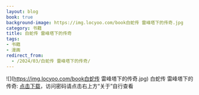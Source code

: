 ```yaml
---
layout: blog
book: true
background-image: https://img.locyoo.com/book白蛇传 雷峰塔下的传奇.jpg
category: 书籍
title: 白蛇传 雷峰塔下的传奇
tags:
- 书籍
- 漫画
redirect_from:
  - /2024/03/白蛇传 雷峰塔下的传奇/
---
```

![](https://img.locyoo.com/book白蛇传 雷峰塔下的传奇.jpg)
白蛇传 雷峰塔下的传奇: <a name = "ref1" href="https://url18.ctfile.com/f/50983618-1377644806-056afc?p=3619">点击下载</a>，访问密码请点击右上方“关于”自行查看